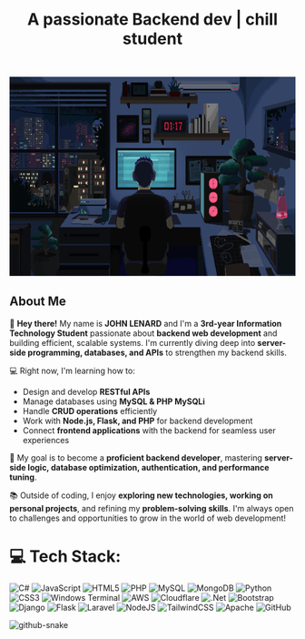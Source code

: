 
<h1 align="center">A passionate Backend dev | chill student</h1><br>


<p align="center">
  <img src="download.gif" alt="Snake Animation" 
       width="1000" height="350">
</p>

## About Me  

👋 **Hey there!** My name is **JOHN LENARD** and I'm a **3rd-year Information Technology Student** passionate about **backend web development** and building efficient, scalable systems. I'm currently diving deep into **server-side programming, databases, and APIs** to strengthen my backend skills.  

💻 Right now, I'm learning how to:  
- Design and develop **RESTful APIs**  
- Manage databases using **MySQL & PHP MySQLi**  
- Handle **CRUD operations** efficiently  
- Work with **Node.js, Flask, and PHP** for backend development  
- Connect **frontend applications** with the backend for seamless user experiences  

🚀 My goal is to become a **proficient backend developer**, mastering **server-side logic, database optimization, authentication, and performance tuning**.  

📚 Outside of coding, I enjoy **exploring new technologies, working on personal projects**, and refining my **problem-solving skills**. I'm always open to challenges and opportunities to grow in the world of web development!  



# 💻 Tech Stack:
![C#](https://img.shields.io/badge/c%23-%23239120.svg?style=for-the-badge&logo=csharp&logoColor=white) ![JavaScript](https://img.shields.io/badge/javascript-%23323330.svg?style=for-the-badge&logo=javascript&logoColor=%23F7DF1E) ![HTML5](https://img.shields.io/badge/html5-%23E34F26.svg?style=for-the-badge&logo=html5&logoColor=white) ![PHP](https://img.shields.io/badge/php-%23777BB4.svg?style=for-the-badge&logo=php&logoColor=white) ![MySQL](https://img.shields.io/badge/mysql-4479A1.svg?style=for-the-badge&logo=mysql&logoColor=white) ![MongoDB](https://img.shields.io/badge/MongoDB-%234ea94b.svg?style=for-the-badge&logo=mongodb&logoColor=white) ![Python](https://img.shields.io/badge/python-3670A0?style=for-the-badge&logo=python&logoColor=ffdd54) ![CSS3](https://img.shields.io/badge/css3-%231572B6.svg?style=for-the-badge&logo=css3&logoColor=white) ![Windows Terminal](https://img.shields.io/badge/Windows%20Terminal-%234D4D4D.svg?style=for-the-badge&logo=windows-terminal&logoColor=white) ![AWS](https://img.shields.io/badge/AWS-%23FF9900.svg?style=for-the-badge&logo=amazon-aws&logoColor=white) ![Cloudflare](https://img.shields.io/badge/Cloudflare-F38020?style=for-the-badge&logo=Cloudflare&logoColor=white) ![.Net](https://img.shields.io/badge/.NET-5C2D91?style=for-the-badge&logo=.net&logoColor=white) ![Bootstrap](https://img.shields.io/badge/bootstrap-%238511FA.svg?style=for-the-badge&logo=bootstrap&logoColor=white) ![Django](https://img.shields.io/badge/django-%23092E20.svg?style=for-the-badge&logo=django&logoColor=white) ![Flask](https://img.shields.io/badge/flask-%23000.svg?style=for-the-badge&logo=flask&logoColor=white) ![Laravel](https://img.shields.io/badge/laravel-%23FF2D20.svg?style=for-the-badge&logo=laravel&logoColor=white) ![NodeJS](https://img.shields.io/badge/node.js-6DA55F?style=for-the-badge&logo=node.js&logoColor=white) ![TailwindCSS](https://img.shields.io/badge/tailwindcss-%2338B2AC.svg?style=for-the-badge&logo=tailwind-css&logoColor=white) ![Apache](https://img.shields.io/badge/apache-%23D42029.svg?style=for-the-badge&logo=apache&logoColor=white) ![GitHub](https://img.shields.io/badge/github-%23121011.svg?style=for-the-badge&logo=github&logoColor=white)


<picture>
  <source media="(prefers-color-scheme: dark)" srcset="https://raw.githubusercontent.com/JohnLicode/JohnLicode/refs/heads/output/github-snake-dark.svg" />
  <source media="(prefers-color-scheme: light)" srcset="https:raw.githubusercontent.com/JohnLicode/JohnLicode/refs/heads/output/github-snake-dark.svg" />
  <img alt="github-snake" src="https://raw.githubusercontent.com/JohnLicode/JohnLicode/refs/heads/output/github-snake-dark.svg" />
</picture>

